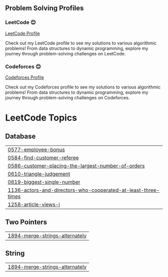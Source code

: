 ## Problem Solving Profiles

### LeetCode 😊
[LeetCode Profile](https://leetcode.com/u/cu2022Kogo/)
  
Check out my LeetCode profile to see my solutions to various algorithmic problems! From data structures to dynamic programming, explore my journey through problem-solving challenges on LeetCode.

### Codeforces 😊
[Codeforces Profile](https://codeforces.com/profile/saba.koguashvili)
  
Check out my Codeforces profile to see my solutions to various algorithmic problems! From data structures to dynamic programming, explore my journey through problem-solving challenges on Codeforces.

<!---LeetCode Topics Start-->
# LeetCode Topics
## Database
|  |
| ------- |
| [0577-employee-bonus](https://github.com/Kogo1616/ProblemSolving/tree/master/0577-employee-bonus) |
| [0584-find-customer-referee](https://github.com/Kogo1616/ProblemSolving/tree/master/0584-find-customer-referee) |
| [0586-customer-placing-the-largest-number-of-orders](https://github.com/Kogo1616/ProblemSolving/tree/master/0586-customer-placing-the-largest-number-of-orders) |
| [0610-triangle-judgement](https://github.com/Kogo1616/ProblemSolving/tree/master/0610-triangle-judgement) |
| [0619-biggest-single-number](https://github.com/Kogo1616/ProblemSolving/tree/master/0619-biggest-single-number) |
| [1136-actors-and-directors-who-cooperated-at-least-three-times](https://github.com/Kogo1616/ProblemSolving/tree/master/1136-actors-and-directors-who-cooperated-at-least-three-times) |
| [1258-article-views-i](https://github.com/Kogo1616/ProblemSolving/tree/master/1258-article-views-i) |
## Two Pointers
|  |
| ------- |
| [1894-merge-strings-alternately](https://github.com/Kogo1616/ProblemSolving/tree/master/1894-merge-strings-alternately) |
## String
|  |
| ------- |
| [1894-merge-strings-alternately](https://github.com/Kogo1616/ProblemSolving/tree/master/1894-merge-strings-alternately) |
<!---LeetCode Topics End-->